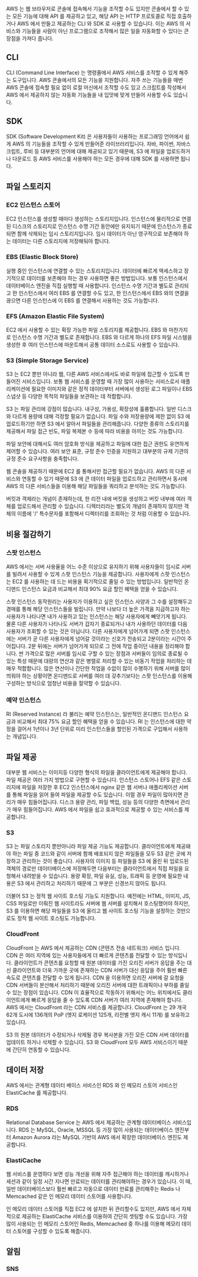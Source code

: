AWS 는 웹 브라우저로 콘솔에 접속해서 기능을 조작할 수도 있지만 콘솔에서 할 수 있는 모든 기능에 대해 API 를 제공하고 있고, 해당 API 는 HTTP 프로토콜로 직접 호출하거나 AWS 에서 만들고 제공하는 CLI 와 SDK 로 사용할 수 있습니다. 이는 AWS 의 서비스와 기능들을 사람이 아닌 프로그램으로 조작해서 많은 일을 자동화할 수 있다는 큰 장점을 가져다 줍니다. 

## CLI
CLI (Command Line Interface) 는 명령줄에서 AWS 서비스를 조작할 수 있게 해주는 도구입니다. AWS 콘솔에서의 모든 기능을 지원합니다. 자주 쓰는 기능들을 매번 AWS 콘솔에 접속할 필요 없이 로컬 머신에서 조작할 수도 있고 스크립트를 작성해서 AWS 에서 제공하지 않는 자동화 기능들을 내 입맛에 맞게 만들어 사용할 수도 있습니다. 

## SDK
SDK (Software Development Kit) 은 사용자들이 사용하는 프로그래밍 언어에서 쉽게 AWS 의 기능들을 조작할 수 있게 만들어준 라이브러리입니다. 자바, 파이썬, 자바스크립트, 루비 등 대부분의 언어에 대해 제공되고 있기 때문에, S3 에 파일을 업로드하거나 다운로드 등 AWS 서비스를 사용해야 하는 모든 경우에 대해 SDK 를 사용하면 됩니다. 

## 파일 스토리지

### EC2 인스턴스 스토어
EC2 인스턴스를 생성할 때마다 생성하는 스토리지입니다. 인스턴스에 물리적으로 연결된 디스크의 스토리지로 인스턴스 수명 기간 동안에만 유지되기 때문에 인스턴스가 종료되면 함께 삭제되는 임시 스토리지입니다. 임시 데이터가 아닌 영구적으로 보존해야 하는 데이터는 다른 스토리지에 저장해둬야 합니다.

### EBS (Elastic Block Store)
실행 중인 인스턴스에 연결할 수 있는 스토리지입니다. 데이터에 빠르게 액세스하고 장기적으로 데이터를 보존해야 하는 경우 사용하면 좋은 방법입니다. 보통 인스턴스에서 데이터베이스 엔진을 직접 실행할 때 사용합니다. 인스턴스 수명 기간과 별도로 관리되고 한 인스턴스에서 여러 EBS 를 연결할 수도 있고, 한 인스턴스에서 EBS 와의 연결을 끊으면 다른 인스턴스에 이 EBS 를 연결해서 사용하는 것도 가능합니다. 

### EFS (Amazon Elastic File System)
EC2 에서 사용할 수 있는 확장 가능한 파일 스토리지를 제공합니다. EBS 와 마찬가지로 인스턴스 수명 기간과 별도로 존재합니다. EBS 와 다르게 하나의 EFS 파일 시스템을 생성한 후 여러 인스턴스에 마운트해서 공통 데이터 소스로도 사용할 수 있습니다. 

### S3 (Simple Storage Service)
S3 는 EC2 뿐만 아니라 웹, 다른 AWS 서비스에서도 바로 파일에 접근할 수 있도록 만들어진 서비스입니다. 보통 웹 서비스를 운영할 때 가장 많이 사용하는 서비스로서 애플리케이션에 필요한 이미지와 같은 정적 데이터부터 서버에서 생성된 로그 파일이나 EBS 스냅샷 등 다양한 목적의 파일들을 보관하는 데 적합합니다. 

S3 는 파일 관리에 강점이 많습니다. 내구성, 가용성, 확장성에 훌륭합니다. 일반 디스크와 다르게 용량에 대해 걱정할 필요가 없습니다. 파일 수와 저장용량에 제한 없이 S3 에 업로드하기만 하면 S3 에서 알아서 파일들을 관리해줍니다. 다양한 종류의 스토리지를 제공해서 파일 접근 빈도, 파일 복제본 수 등에 따라 비용을 아끼는 것도 가능합니다.

파일 보안에 대해서도 여러 암호화 방식을 제공하고 파일에 대한 접근 권한도 유연하게 제어할 수 있습니다. 여러 보안 표준, 규정 준수 인증을 지원하고 대부분의 규제 기관의 규정 준수 요구사항을 충족합니다. 

웹 콘솔을 제공하기 때문에 EC2 를 통해서만 접근할 필요가 없습니다. AWS 의 다른 서비스와 연동할 수 있기 때문에 S3 에 큰 데이터 파일을 업로드하고 관리하면서 동시에 AWS 의 다른 서비스들을 이용해 해당 파일들을 쿼리하고 분석하는 것도 가능합니다. 

버킷과 객체라는 개념이 존재하는데, 한 리전 내에 버킷을 생성하고 버킷 내부에 여러 객체를 업로드해서 관리할 수 있습니다. 디렉터리라는 별도의 개념이 존재하지 않지만 객체의 이름에 '/' 특수문자를 포함해서 디렉터리를 조회하는 것 처럼 이용할 수 있습니다. 

## 비용 절감하기

### 스팟 인스턴스
AWS 에서는 서버 사용율을 어느 수준 이상으로 유지하기 위해 사용자들이 임시로 서버를 빌려서 사용할 수 있게 스팟 인스턴스 기능을 제공합니다. 사용자에게 스팟 인스턴스는 EC2 를 사용하는 데 드는 비용을 획기적으로 줄일 수 있는 방법입니다. 일반적인 온디맨드 인스턴스 요금과 비교해서 최대 90% 요금 할인 혜택을 얻을 수 있습니다.

스팟 인스턴스 동작원리는 사용자가 이용하고 싶은 인스턴스 사양과 그 수를 설정해두고 경매를 통해 해당 인스턴스들을 빌립니다. 만약 나보다 더 높은 가격을 지급하고자 하는 사용자가 나타나면 내가 사용하고 있는 인스턴스는 해당 사용자에게 빼앗기게 됩니다. 물론 다른 사용자가 나타나도 서버가 갑자기 종료되거나 내가 사용하던 데이터를 다음 사용자가 조회할 수 있는 것은 아닙니다. 다른 사용자에게 넘어가게 되면 스팟 인스턴스에는 서버가 곧 다른 사용자에게 넘어갈 것이라는 신호가 전송되고 2분이라는 시간이 주어집니다. 2분 뒤에는 서버가 넘어가게 되므로 그 전에 작업 중이던 내용을 정리해야 합니다. 싼 가격으로 많은 서버를 임시로 구할 수 있는 장점과 서버들이 임의로 종료될 수 있는 특성 때문에 대량의 연산과 같은 병렬로 처리할 수 있는 비동기 작업을 처리하는 데 매우 적합합니다. 많은 연산이나 간단한 작업을 수없이 많이 수행하기 위해 서버를 많이 띄워야 하는 상황이면 온디맨드로 서버를 여러 대 갖추기보다는 스팟 인스턴스를 이용해 구성하는 방식으로 엄청난 비용을 절약할 수 있습니다. 

### 예약 인스턴스
RI (Reserved Instance) 라 불리는 예약 인스턴스는, 일반적인 온디맨드 인스턴스 요금과 비교해서 최대 75% 요금 할인 혜택을 얻을 수 있습니다. RI 는 인스턴스에 대한 약정을 걸어서 1년이나 3년 단위로 미리 인스턴스들을 할인된 가격으로 구입해서 사용하는 개념입니다. 

## 파일 제공
대부분 웹 서비스는 이미지등 다양한 형식의 파일을 클라이언트에게 제공해야 합니다. 파일 제공은 여러 가지 방법으로 구현할 수 있습니다. 인스턴스 스토어나 EFS 같은 스토리지에 파일을 저장한 후 EC2 인스턴스에서 nginx 같은 웹 서버나 애플리케이션 서버를 통해 파일을 읽어 들여 파일을 제공할 수도 있습니다. 이럴 경우 파일이 많아지면 관리가 매우 힘들어집니다. 디스크 용량 관리, 파일 백업, 성능 등의 다양한 측면에서 관리가 매우 힘들어집니다. AWS 에서 파일을 쉽고 효과적으로 제공할 수 있는 서비스를 제공합니다. 

### S3
S3 는 파일 스토리지 뿐만아니라 파일 제공 기능도 제공합니다. 클라이언트에게 제공돼야 하는 파일 중 코드와 같이 서버에 함께 배포되지 않은 파일들을 모두 S3 같은 곳에 저장하고 관리하는 것이 좋습니다. 사용자의 이미지 등 파일들을 S3 에 올린 뒤 업로드된 객체의 경로만 데이터베이스에 저장해두면 다음부터는 클라이언트에서 직접 파일을 요청해서 내려받을 수 있습니다. 용량 확장, 파일 유실, 성능, 트래픽 등 운영에 필요한 내용은 S3 에서 관리하고 처리하기 때문에 그 부분은 신경쓰지 않아도 됩니다. 

더불어 S3 는 정적 웹 사이트 호스팅 기능도 지원합니다. 예전에는 HTML, 이미지, JS, CSS 파일로만 이뤄진 웹 사이트라도 서버에 웹 서버를 설치해서 호스팅했어야 하지만, S3 를 이용하면 해당 파일들을 S3 에 올리고 웹 사이트 호스팅 기능을 설정하는 것만으로도 정적 웹 사이트 호스팅도 가능합니다. 

### CloudFront
CloudFront 는 AWS 에서 제공하는 CDN (콘텐츠 전송 네트워크) 서비스 입니다. CDN 은 여러 지역에 있는 사용자들에게 더 빠르게 콘텐츠를 전달할 수 있는 방식입니다. 클라이언트가 콘텐츠를 요청할 때 원본 데이터를 가진 오리진 서버가 응답을 주는 대신 클라이언트와 더욱 가까운 곳에 존재하는 CDN 서버가 대신 응답을 주어 훨씬 빠른 속도로 콘텐츠를 전달할 수 있게 됩니다. CDN 을 이용하면 오리진 서버에 갈 요청을 CDN 서버들이 분산해서 처리하기 때문에 오리진 서버에 대한 트래픽이나 부하를 줄일 수 있는 장점이 있습니다. CDN 이 효율적으로 작동하기 위해서는 어느 위치에서도 클라이언트에게 빠르게 응답을 줄 수 있도록 CDN 서버가 여러 지역에 존재해야 합니다. AWS 에서는 CloudFront 라는 CDN 서비스를 제공합니다. CloudFront 는 29 개국 62개 도시에 136개의 PoP (엣지 로케이션 125개, 리전별 엣지 캐시 11개) 를 보유하고 있습니다. 

S3 의 원본 데이터가 수정되거나 삭제될 경우 복사본을 가진 모든 CDN 서버 데이터를 업데이트 하거나 삭제할 수 있습니다. S3 와 CloudFront 모두 AWS 서비스이기 때문에 간단히 연동할 수 있습니다. 

## 데이터 저장

AWS 에서는 관계형 데이터 베이스 서비스인 RDS 와 인 메모리 스토어 서비스인 ElastiCache 를 제공합니다. 

### RDS
Relational Database Service 는 AWS 에서 제공하는 관계형 데이터베이스 서비스입니다. RDS 는 MySQL, Oracle, MSSQL 등 가장 많이 사용되는 데이터베이스 엔진부터 Amazon Aurora 라는 MySQL 기반의 AWS 에서 확장한 데이터베이스 엔진도 제공합니다. 

### ElastiCache
 웹 서비스를 운영하다 보면 성능 개선을 위해 자주 접근해야 하는 데이터를 캐시하거나 세션과 같이 일정 시간 지나면 만료되는 데이터를 관리해야하는 경우가 있습니다. 이 때, 일반 데이터베이스보다 훨씬 빠르고 자동으로 데이터 만료를 관리해주는 Redis 나 Memcached 같은 인 메모리 데이터 스토어를 사용합니다. 

인 메모리 데이터 스토어를 직접 EC2 에 설치한 뒤 관리할수도 있지만, AWS 에서 자체적으로 제공하는 ElastiCache 서비스를 이용하여 간단히 셋팅할 수도 있습니다. 가장 많이 사용되는 인 메모리 스토어인 Redis, Memcached 중 하나를 이용해 메모리 데이터 스토어를 구성할 수 있도록 해줍니다. 

## 알림

### SNS


<!--stackedit_data:
eyJoaXN0b3J5IjpbLTExMDM2MDEyMjIsNzkzODk0ODg5LDEyOT
I0ODgyMTMsMTA3NzA5NzYyMCwtMTkwMzcwOTExNCwtMTI0NDMz
MTI2NSw5MjA4NzMyNzQsMTIwOTYwMDMzMywtMTc4ODk1NzM5MV
19
-->